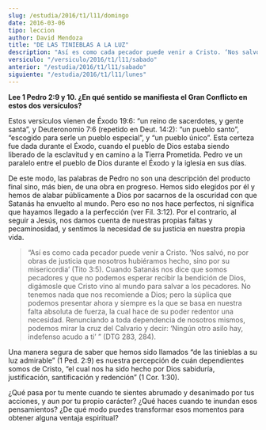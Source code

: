```yaml
---
slug: /estudia/2016/t1/l11/domingo
date: 2016-03-06
tipo: leccion
author: David Mendoza
title: "DE LAS TINIEBLAS A LA LUZ"
description: "Así es como cada pecador puede venir a Cristo. ‘Nos salvó, no por obras de  justicia que nosotros hubiéramos hecho, sino por su misericordia’ (Tito 3:5).  Cuando Satanás nos dice que somos pecadores y que no podemos esperar recibir  la bendición de Dios, digámosle que Cr..."
versiculo: "/versiculo/2016/t1/l11/sabado"
anterior: "/estudia/2016/t1/l11/sabado"
siguiente: "/estudia/2016/t1/l11/lunes"
---
```


**Lee 1 Pedro 2:9 y 10. ¿En qué sentido se manifiesta el Gran Conflicto en estos dos versículos?**

Estos versículos vienen de Éxodo 19:6: “un reino de sacerdotes, y gente santa”, y Deuteronomio 7:6 (repetido en Deut. 14:2): “un pueblo santo”, “escogido para serle un pueblo especial”, y “un pueblo único”. Esta certeza fue dada durante el Éxodo, cuando el pueblo de Dios estaba siendo liberado de la esclavitud y en camino a la Tierra Prometida. Pedro ve un paralelo entre el pueblo de Dios durante el Éxodo y la iglesia en sus días.

De este modo, las palabras de Pedro no son una descripción del producto final sino, más bien, de una obra en progreso. Hemos sido elegidos por él y hemos de alabar públicamente a Dios por sacarnos de la oscuridad con que Satanás ha envuelto al mundo. Pero eso no nos hace perfectos, ni significa que hayamos llegado a la perfección (ver Fil. 3:12). Por el contrario, al seguir a Jesús, nos damos cuenta de nuestras propias faltas y pecaminosidad, y sentimos la necesidad de su justicia en nuestra propia vida.

> “Así es como cada pecador puede venir a Cristo. ‘Nos salvó, no por obras de justicia que nosotros hubiéramos hecho, sino por su misericordia’ (Tito 3:5). Cuando Satanás nos dice que somos pecadores y que no podemos esperar recibir la bendición de Dios, digámosle que Cristo vino al mundo para salvar a los pecadores. No tenemos nada que nos recomiende a Dios; pero la súplica que podemos presentar ahora y siempre es la que se basa en nuestra falta absoluta de fuerza, la cual hace de su poder redentor una necesidad. Renunciando a toda dependencia de nosotros mismos, podemos mirar la cruz del Calvario y decir: ‘Ningún otro asilo hay, indefenso acudo a ti’ ” (DTG 283, 284).

Una manera segura de saber que hemos sido llamados “de las tinieblas a su luz admirable” (1 Ped. 2:9) es nuestra percepción de cuán dependientes somos de Cristo, “el cual nos ha sido hecho por Dios sabiduría, justificación, santificación y redención” (1 Cor. 1:30).

¿Qué pasa por tu mente cuando te sientes abrumado y desanimado por tus acciones, y aun por tu propio carácter? ¿Qué haces cuando te inundan esos pensamientos? ¿De qué modo puedes transformar esos momentos para obtener alguna ventaja espiritual?

